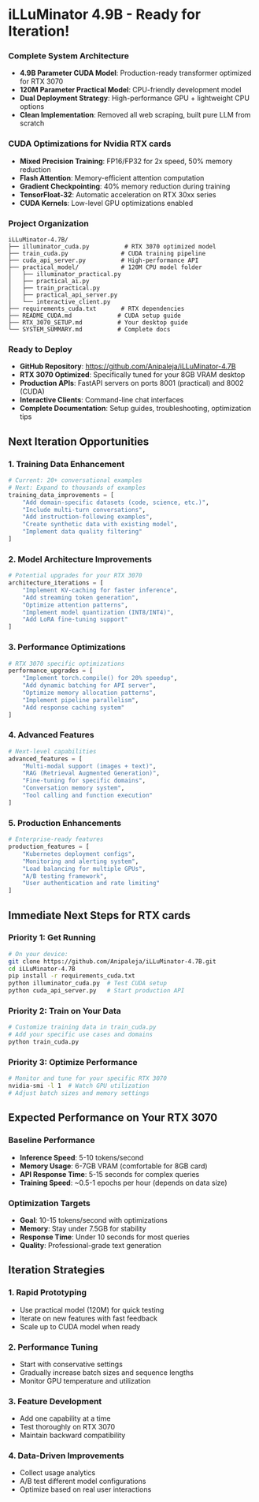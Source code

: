 # iLLuMinator 4.9B - Ready for Iteration!

### Complete System Architecture
- **4.9B Parameter CUDA Model**: Production-ready transformer optimized for RTX 3070
- **120M Parameter Practical Model**: CPU-friendly development model
- **Dual Deployment Strategy**: High-performance GPU + lightweight CPU options
- **Clean Implementation**: Removed all web scraping, built pure LLM from scratch

### CUDA Optimizations for Nvidia RTX cards
- **Mixed Precision Training**: FP16/FP32 for 2x speed, 50% memory reduction
- **Flash Attention**: Memory-efficient attention computation
- **Gradient Checkpointing**: 40% memory reduction during training
- **TensorFloat-32**: Automatic acceleration on RTX 30xx series
- **CUDA Kernels**: Low-level GPU optimizations enabled

### Project Organization
```
iLLuMinator-4.7B/
├── illuminator_cuda.py          # RTX 3070 optimized model
├── train_cuda.py               # CUDA training pipeline
├── cuda_api_server.py          # High-performance API
├── practical_model/            # 120M CPU model folder
│   ├── illuminator_practical.py
│   ├── practical_ai.py
│   ├── train_practical.py
│   ├── practical_api_server.py
│   └── interactive_client.py
├── requirements_cuda.txt       # RTX dependencies
├── README_CUDA.md             # CUDA setup guide
├── RTX_3070_SETUP.md          # Your desktop guide
└── SYSTEM_SUMMARY.md          # Complete docs
```

### Ready to Deploy
- **GitHub Repository**: https://github.com/Anipaleja/iLLuMinator-4.7B
- **RTX 3070 Optimized**: Specifically tuned for your 8GB VRAM desktop
- **Production APIs**: FastAPI servers on ports 8001 (practical) and 8002 (CUDA)
- **Interactive Clients**: Command-line chat interfaces
- **Complete Documentation**: Setup guides, troubleshooting, optimization tips

## Next Iteration Opportunities

### 1. **Training Data Enhancement**
```python
# Current: 20+ conversational examples
# Next: Expand to thousands of examples
training_data_improvements = [
    "Add domain-specific datasets (code, science, etc.)",
    "Include multi-turn conversations",
    "Add instruction-following examples", 
    "Create synthetic data with existing model",
    "Implement data quality filtering"
]
```

### 2. **Model Architecture Improvements**
```python
# Potential upgrades for your RTX 3070
architecture_iterations = [
    "Implement KV-caching for faster inference",
    "Add streaming token generation",
    "Optimize attention patterns",
    "Implement model quantization (INT8/INT4)",
    "Add LoRA fine-tuning support"
]
```

### 3. **Performance Optimizations**
```python
# RTX 3070 specific optimizations
performance_upgrades = [
    "Implement torch.compile() for 20% speedup",
    "Add dynamic batching for API server",
    "Optimize memory allocation patterns",
    "Implement pipeline parallelism",
    "Add response caching system"
]
```

### 4. **Advanced Features**
```python
# Next-level capabilities
advanced_features = [
    "Multi-modal support (images + text)",
    "RAG (Retrieval Augmented Generation)",
    "Fine-tuning for specific domains",
    "Conversation memory system",
    "Tool calling and function execution"
]
```

### 5. **Production Enhancements**
```python
# Enterprise-ready features
production_features = [
    "Kubernetes deployment configs",
    "Monitoring and alerting system",
    "Load balancing for multiple GPUs",
    "A/B testing framework",
    "User authentication and rate limiting"
]
```

## Immediate Next Steps for RTX cards

### Priority 1: Get Running
```bash
# On your device:
git clone https://github.com/Anipaleja/iLLuMinator-4.7B.git
cd iLLuMinator-4.7B
pip install -r requirements_cuda.txt
python illuminator_cuda.py  # Test CUDA setup
python cuda_api_server.py   # Start production API
```

### Priority 2: Train on Your Data
```bash
# Customize training data in train_cuda.py
# Add your specific use cases and domains
python train_cuda.py
```

### Priority 3: Optimize Performance
```bash
# Monitor and tune for your specific RTX 3070
nvidia-smi -l 1  # Watch GPU utilization
# Adjust batch sizes and memory settings
```

## Expected Performance on Your RTX 3070

### Baseline Performance
- **Inference Speed**: 5-10 tokens/second
- **Memory Usage**: 6-7GB VRAM (comfortable for 8GB card)
- **API Response Time**: 5-15 seconds for complex queries
- **Training Speed**: ~0.5-1 epochs per hour (depends on data size)

### Optimization Targets
- **Goal**: 10-15 tokens/second with optimizations
- **Memory**: Stay under 7.5GB for stability
- **Response Time**: Under 10 seconds for most queries
- **Quality**: Professional-grade text generation

## Iteration Strategies

### 1. **Rapid Prototyping**
- Use practical model (120M) for quick testing
- Iterate on new features with fast feedback
- Scale up to CUDA model when ready

### 2. **Performance Tuning**
- Start with conservative settings
- Gradually increase batch sizes and sequence lengths
- Monitor GPU temperature and utilization

### 3. **Feature Development**
- Add one capability at a time
- Test thoroughly on RTX 3070
- Maintain backward compatibility

### 4. **Data-Driven Improvements**
- Collect usage analytics
- A/B test different model configurations
- Optimize based on real user interactions

